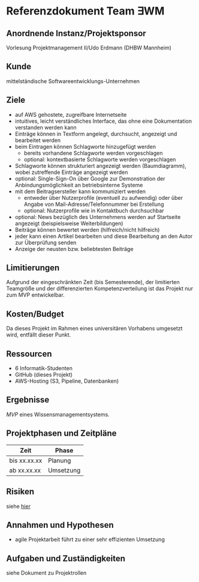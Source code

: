 # Referenzdokument Team ∃WM
## Anordnende Instanz/Projektsponsor
Vorlesung Projektmanagement II/Udo Erdmann (DHBW Mannheim)
## Kunde
mittelständische Softwareentwicklungs-Unternehmen
## Ziele
- auf AWS gehostete, zugreifbare Internetseite
- intuitives, leicht verständliches Interface, das ohne eine Dokumentation verstanden werden kann
- Einträge können in Textform angelegt, durchsucht, angezeigt und bearbeitet werden
- beim Eintragen können Schlagworte hinzugefügt werden
  - bereits vorhandene Schlagworte werden vorgeschlagen
  - optional: kontextbasierte Schlagworte werden vorgeschlagen
- Schlagworte können strukturiert angezeigt werden (Baumdiagramm), wobei zutreffende Einträge angezeigt werden
- optional: Single-Sign-On über Google zur Demonstration der Anbindungsmöglichkeit an betriebsinterne Systeme
- mit dem Beitragsersteller kann kommuniziert werden
  - entweder über Nutzerprofile (eventuell zu aufwendig) oder über Angabe von Mail-Adresse/Telefonnummer bei Erstellung
  - optional: Nutzerprofile wie in Kontaktbuch durchsuchbar
- optional: News bezüglich des Unternehmens werden auf Startseite angezeigt (beispielsweise Weiterbildungen)
- Beiträge können bewertet werden (hilfreich/nicht hilfreich)
- jeder kann einen Artikel bearbeiten und diese Bearbeitung an den Autor zur Überprüfung senden
- Anzeige der neusten bzw. beliebtesten Beiträge
## Limitierungen
Aufgrund der eingeschränkten Zeit (bis Semesterende), der limitierten Teamgröße und der differenzierten Kompetenzverteilung ist das Projekt nur zum MVP entwickelbar.
## Kosten/Budget
Da dieses Projekt im Rahmen eines universitären Vorhabens umgesetzt wird, entfällt dieser Punkt.
## Ressourcen
- 6 Informatik-Studenten
- GitHub (dieses Projekt)
- AWS-Hosting (S3, Pipeline, Datenbanken)
## Ergebnisse
_MVP_ eines Wissensmanagementsystems.
## Projektphasen und Zeitpläne
Zeit | Phase
-|-
bis xx.xx.xx | Planung
ab xx.xx.xx | Umsetzung
## Risiken
siehe [hier](https://github.com/timgrohmann/exWM/blob/master/dokumentation/risikoanalyse.md)
## Annahmen und Hypothesen
- agile Projektarbeit führt zu einer sehr effizienten Umsetzung
## Aufgaben und Zuständigkeiten
siehe Dokument zu Projektrollen